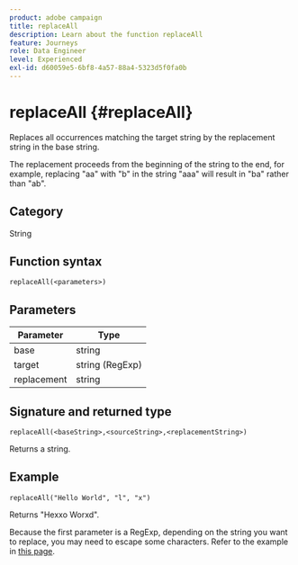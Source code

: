 ```yaml
---
product: adobe campaign
title: replaceAll
description: Learn about the function replaceAll
feature: Journeys
role: Data Engineer
level: Experienced
exl-id: d60059e5-6bf8-4a57-88a4-5323d5f0fa0b
---
```

# replaceAll {#replaceAll}

Replaces all occurrences matching the target string by the replacement string in the base string.

The replacement proceeds from the beginning of the string to the end, for example, replacing "aa" with "b" in the string "aaa" will result in "ba" rather than "ab".

## Category

String

## Function syntax

`replaceAll(<parameters>)`

## Parameters

| Parameter | Type         |
|-----------|--------------|
| base      | string       |
| target  | string (RegExp)       |
| replacement    | string       |

## Signature and returned type

`replaceAll(<baseString>,<sourceString>,<replacementString>)`

Returns a string.

## Example

`replaceAll("Hello World", "l", "x")`

Returns "Hexxo Worxd".

Because the first parameter is a RegExp, depending on the string you want to replace, you may need to escape some characters. Refer to the example in [this page](../functions/functionreplace.md).
